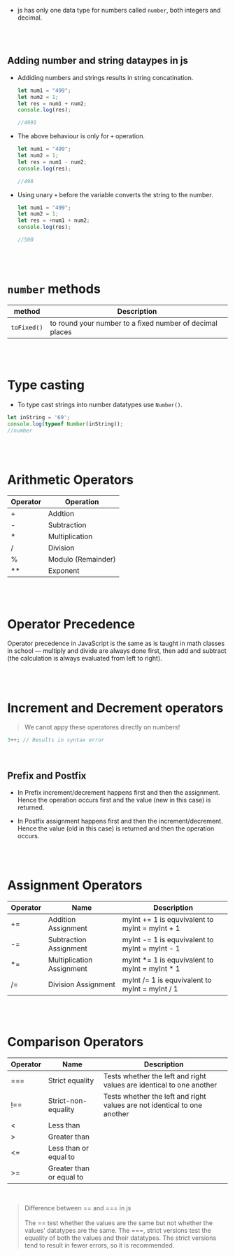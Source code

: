 - js has only one data type for numbers called `number`, both integers and decimal.


<br>
<br>

## Adding number and string dataypes in js

- Addiding numbers and strings results in string concatination.
    ```js
    let num1 = "499";
    let num2 = 1;
    let res = num1 + num2;
    console.log(res); 

    //4991
    ```
- The above behaviour is only for `+` operation.

    ```js
    let num1 = "499";
    let num2 = 1;
    let res = num1 - num2;
    console.log(res); 

    //498
    ```
- Using unary `+` before the variable converts the string to the number.

    ```js
    let num1 = "499";
    let num2 = 1;
    let res = +num1 + num2;
    console.log(res); 

    //500
    ```

<br>
<br>

# `number` methods

| method | Description |
|---|---|
| `toFixed()` | to round your number to a fixed number of decimal places |


<br>
<br>


# Type casting 

- To type cast strings into number datatypes use `Number()`.

```js
let inString = '69';
console.log(typeof Number(inString)); 
//number
```

<br>
<br>

# Arithmetic Operators

| Operator | Operation |
|---|---|
| + | Addtion |
| - | Subtraction |
| * | Multiplication |
| / | Division |
| % | Modulo (Remainder) |
| ** | Exponent |

<br>
<br>

# Operator Precedence

Operator precedence in JavaScript is the same as is taught in math classes in school — multiply and divide are always done first, then add and subtract (the calculation is always evaluated from left to right).

<br>
<br>


# Increment and Decrement operators

> We canot appy these operatores directly on numbers!

```js
3++; // Results in syntax error
```
<br>


## Prefix and Postfix

- In Prefix increment/decrement happens first and then the assignment. Hence the operation occurs first and the value (new in this case) is returned.

- In Postfix assignment happens first and then the increment/decrement. Hence the value (old in this case) is returned and then the operation occurs.

<br>
<br>

# Assignment Operators

| Operator | Name | Description |
| --- | --- |--- |
| += | Addition Assignment | myInt += 1 is equvivalent to myInt = myInt + 1 |
| -= | Subtraction Assignment | myInt -= 1 is equvivalent to myInt = myInt - 1 |
| *= | Multiplication Assignment | myInt *= 1 is equvivalent to myInt = myInt * 1 |
| /= | Division Assignment | myInt /= 1 is equvivalent to myInt = myInt / 1 |

<br>
<br>

# Comparison Operators


| Operator | Name | Description |
| --- | --- |--- |
| === | Strict equality | Tests whether the left and right values are identical to one another |
| !== | Strict-non-equality | Tests whether the left and right values are not identical to one another|
| < | Less than | | 
| > | Greater than | | 
| <= | Less than or equal to | | 
| >= | Greater than or equal to | | 

<br>

> Difference between == and === in js <br><br>
> The == test whether the values are the same but not whether the values' datatypes are the same. The ===, strict versions test the equality of both the values and their datatypes. The strict versions tend to result in fewer errors, so it is recommended.

<br>
<br>


